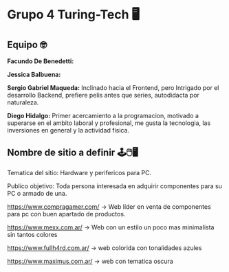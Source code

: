 # Grupo 4 Turing-Tech 🖥️ 
  ## Equipo 🤓

**Facundo De Benedetti:** 

**Jessica Balbuena:** 

**Sergio Gabriel Maqueda:** Inclinado hacia el Frontend, pero Intrigado por el desarrollo Backend, prefiere pelis antes que series, autodidacta por naturaleza.

**Diego Hidalgo:**  Primer acercamiento a la programacion, motivado a superarse en el ambito laboral y profesional,
me gusta la tecnologia, las inversiones en general  y la actividad fisica.
  

##  Nombre de sitio a definir 🕹️🖱️🖥️ 

Tematica del sitio: Hardware y perifericos para PC. 

Publico objetivo: Toda persona interesada en adquirir componentes para su PC o armado de una. 


https://www.compragamer.com/  -> Web líder en venta de componentes para pc con buen apartado de productos.

https://www.mexx.com.ar/      -> Web con un estilo un poco mas minimalista sin tantos colores

https://www.fullh4rd.com.ar/  -> web colorida con tonalidades azules

https://www.maximus.com.ar/   -> web con tematica oscura 

